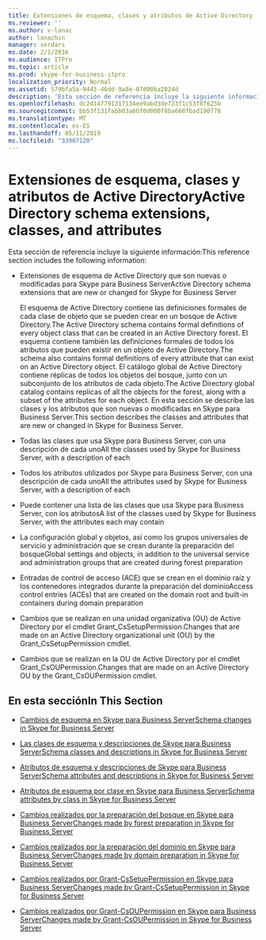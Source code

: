 ```yaml
---
title: Extensiones de esquema, clases y atributos de Active Directory
ms.reviewer: ''
ms.author: v-lanac
author: lanachin
manager: serdars
ms.date: 2/1/2016
ms.audience: ITPro
ms.topic: article
ms.prod: skype-for-business-itpro
localization_priority: Normal
ms.assetid: 579bfa5a-9443-46dd-9a8e-07d00ba2824d
description: 'Esta sección de referencia incluye la siguiente información:'
ms.openlocfilehash: dc2d147791317134ee9abd3de723f1c53f8f625b
ms.sourcegitcommit: bb53f131fabb03a66f0d000f8ba668fbad190778
ms.translationtype: MT
ms.contentlocale: es-ES
ms.lasthandoff: 05/11/2019
ms.locfileid: "33907120"
---
```

# <a name="active-directory-schema-extensions-classes-and-attributes"></a><span data-ttu-id="14809-103">Extensiones de esquema, clases y atributos de Active Directory</span><span class="sxs-lookup"><span data-stu-id="14809-103">Active Directory schema extensions, classes, and attributes</span></span>
 
<span data-ttu-id="14809-104">Esta sección de referencia incluye la siguiente información:</span><span class="sxs-lookup"><span data-stu-id="14809-104">This reference section includes the following information:</span></span> 
  
- <span data-ttu-id="14809-105">Extensiones de esquema de Active Directory que son nuevas o modificadas para Skype para Business Server</span><span class="sxs-lookup"><span data-stu-id="14809-105">Active Directory schema extensions that are new or changed for Skype for Business Server</span></span>
    
    <span data-ttu-id="14809-106">El esquema de Active Directory contiene las definiciones formales de cada clase de objeto que se pueden crear en un bosque de Active Directory.</span><span class="sxs-lookup"><span data-stu-id="14809-106">The Active Directory schema contains formal definitions of every object class that can be created in an Active Directory forest.</span></span> <span data-ttu-id="14809-107">El esquema contiene también las definiciones formales de todos los atributos que pueden existir en un objeto de Active Directory.</span><span class="sxs-lookup"><span data-stu-id="14809-107">The schema also contains formal definitions of every attribute that can exist on an Active Directory object.</span></span> <span data-ttu-id="14809-108">El catálogo global de Active Directory contiene réplicas de todos los objetos del bosque, junto con un subconjunto de los atributos de cada objeto.</span><span class="sxs-lookup"><span data-stu-id="14809-108">The Active Directory global catalog contains replicas of all the objects for the forest, along with a subset of the attributes for each object.</span></span> <span data-ttu-id="14809-109">En esta sección se describe las clases y los atributos que son nuevas o modificadas en Skype para Business Server.</span><span class="sxs-lookup"><span data-stu-id="14809-109">This section describes the classes and attributes that are new or changed in Skype for Business Server.</span></span>
    
- <span data-ttu-id="14809-110">Todas las clases que usa Skype para Business Server, con una descripción de cada uno</span><span class="sxs-lookup"><span data-stu-id="14809-110">All the classes used by Skype for Business Server, with a description of each</span></span>
    
- <span data-ttu-id="14809-111">Todos los atributos utilizados por Skype para Business Server, con una descripción de cada uno</span><span class="sxs-lookup"><span data-stu-id="14809-111">All the attributes used by Skype for Business Server, with a description of each</span></span>
    
- <span data-ttu-id="14809-112">Puede contener una lista de las clases que usa Skype para Business Server, con los atributos</span><span class="sxs-lookup"><span data-stu-id="14809-112">A list of the classes used by Skype for Business Server, with the attributes each may contain</span></span>
    
- <span data-ttu-id="14809-113">La configuración global y objetos, así como los grupos universales de servicio y administración que se crean durante la preparación del bosque</span><span class="sxs-lookup"><span data-stu-id="14809-113">Global settings and objects, in addition to the universal service and administration groups that are created during forest preparation</span></span>
    
- <span data-ttu-id="14809-114">Entradas de control de acceso (ACE) que se crean en el dominio raíz y los contenedores integrados durante la preparación del dominio</span><span class="sxs-lookup"><span data-stu-id="14809-114">Access control entries (ACEs) that are created on the domain root and built-in containers during domain preparation</span></span>
    
- <span data-ttu-id="14809-115">Cambios que se realizan en una unidad organizativa (OU) de Active Directory por el cmdlet Grant_CsSetupPermission.</span><span class="sxs-lookup"><span data-stu-id="14809-115">Changes that are made on an Active Directory organizational unit (OU) by the Grant_CsSetupPermission cmdlet.</span></span>
    
- <span data-ttu-id="14809-116">Cambios que se realizan en la OU de Active Directory por el cmdlet Grant_CsOUPermission.</span><span class="sxs-lookup"><span data-stu-id="14809-116">Changes that are made on an Active Directory OU by the Grant_CsOUPermission cmdlet.</span></span>
    
## <a name="in-this-section"></a><span data-ttu-id="14809-117">En esta sección</span><span class="sxs-lookup"><span data-stu-id="14809-117">In This Section</span></span>

- [<span data-ttu-id="14809-118">Cambios de esquema en Skype para Business Server</span><span class="sxs-lookup"><span data-stu-id="14809-118">Schema changes in Skype for Business Server</span></span>](schema-changes.md)
    
- [<span data-ttu-id="14809-119">Las clases de esquema y descripciones de Skype para Business Server</span><span class="sxs-lookup"><span data-stu-id="14809-119">Schema classes and descriptions in Skype for Business Server</span></span>](schema-classes-and-descriptions.md)
    
- [<span data-ttu-id="14809-120">Atributos de esquema y descripciones de Skype para Business Server</span><span class="sxs-lookup"><span data-stu-id="14809-120">Schema attributes and descriptions in Skype for Business Server</span></span>](schema-attributes-and-descriptions.md)
    
- [<span data-ttu-id="14809-121">Atributos de esquema por clase en Skype para Business Server</span><span class="sxs-lookup"><span data-stu-id="14809-121">Schema attributes by class in Skype for Business Server</span></span>](schema-attributes-by-class.md)
    
- [<span data-ttu-id="14809-122">Cambios realizados por la preparación del bosque en Skype para Business Server</span><span class="sxs-lookup"><span data-stu-id="14809-122">Changes made by forest preparation in Skype for Business Server</span></span>](changes-made-by-forest-preparation.md)
    
- [<span data-ttu-id="14809-123">Cambios realizados por la preparación del dominio en Skype para Business Server</span><span class="sxs-lookup"><span data-stu-id="14809-123">Changes made by domain preparation in Skype for Business Server</span></span>](changes-made-by-domain-preparation.md)
    
- [<span data-ttu-id="14809-124">Cambios realizados por Grant-CsSetupPermission en Skype para Business Server</span><span class="sxs-lookup"><span data-stu-id="14809-124">Changes made by Grant-CsSetupPermission in Skype for Business Server</span></span>](changes-made-by-grant-cssetuppermission.md)
    
- [<span data-ttu-id="14809-125">Cambios realizados por Grant-CsOUPermission en Skype para Business Server</span><span class="sxs-lookup"><span data-stu-id="14809-125">Changes made by Grant-CsOUPermission in Skype for Business Server</span></span>](changes-made-by-grant-csoupermission.md)
    

